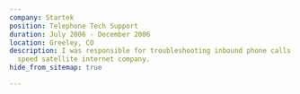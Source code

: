 ```yaml
---
company: Startek
position: Telephone Tech Support
duration: July 2006 - December 2006
location: Greeley, CO
description: I was responsible for troubleshooting inbound phone calls for a high
  speed satellite internet company.
hide_from_sitemap: true

---
```

